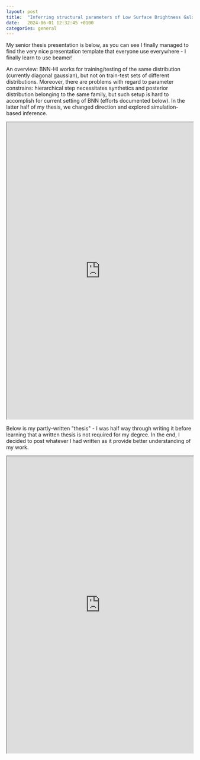 ```yaml
---
layout: post
title:  "Inferring structural parameters of Low Surface Brightness Galaxies - [senior thesis presentation]"
date:   2024-06-01 12:32:45 +0100
categories: general
---
```


My senior thesis presentation is below, as you can see I finally managed to find the very nice presentation template that everyone use everywhere - I finally learn to use beamer!

An overview: BNN-HI works for training/testing of the same distribution (currently diagonal gaussian), but not on train-test sets of different distributions. Moreover, there are problems with regard to parameter constrains: hierarchical step necessitates synthetics and posterior distribution belonging to the same family, but such setup is hard to accomplish for current setting of BNN (efforts documented below). In the latter half of my thesis, we changed direction and explored simulation-based inference.

<iframe src="https://drive.google.com/file/d/1gSqlen7jH0BwOUZYYkShWIzOn3fliFTo/preview" width="100%" height="800" scrollbar=0 view=Fit></iframe>

Below is my partly-written "thesis" - I was half way through writing it before learning that a written thesis is not required for my degree. In the end, I decided to post whatever I had written as it provide better understanding of my work.

<iframe src="https://drive.google.com/file/d/11dkcAGqJuvfUPAFvM3dPijHGg0wA0N0N/preview" width="100%" height="800" scrollbar=0 view=Fit></iframe>

